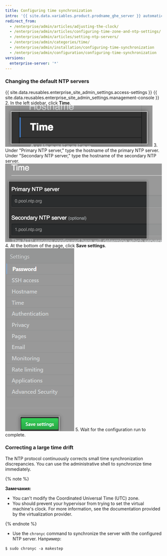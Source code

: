 ```yaml
---
title: Configuring time synchronization
intro: '{{ site.data.variables.product.prodname_ghe_server }} automatically synchronizes its clock by connecting to NTP servers. You can set the NTP servers that are used to synchronize the clock, or you can use the default NTP servers.'
redirect_from:
  - /enterprise/admin/articles/adjusting-the-clock/
  - /enterprise/admin/articles/configuring-time-zone-and-ntp-settings/
  - /enterprise/admin/articles/setting-ntp-servers/
  - /enterprise/admin/categories/time/
  - /enterprise/admin/installation/configuring-time-synchronization
  - /enterprise/admin/configuration/configuring-time-synchronization
versions:
  enterprise-server: '*'
---
```


### Changing the default NTP servers

{{ site.data.reusables.enterprise_site_admin_settings.access-settings }}
{{ site.data.reusables.enterprise_site_admin_settings.management-console }}
2. In the left sidebar, click **Time**. ![The Time button in the {{ site.data.variables.enterprise.management_console }} sidebar](/assets/images/enterprise/management-console/sidebar-time.png)
3. Under "Primary NTP server," type the hostname of the primary NTP server. Under "Secondary NTP server," type the hostname of the secondary NTP server. ![The fields for primary and secondary NTP servers in the {{ site.data.variables.enterprise.management_console }}](/assets/images/enterprise/management-console/ntp-servers.png)
4. At the bottom of the page, click **Save settings**. ![The Save settings button in the {{ site.data.variables.enterprise.management_console }}](/assets/images/enterprise/management-console/save-settings.png)
5. Wait for the configuration run to complete.

### Correcting a large time drift

The NTP protocol continuously corrects small time synchronization discrepancies. You can use the administrative shell to synchronize time immediately.

{% note %}

**Замечания:**
 - You can't modify the Coordinated Universal Time (UTC) zone.
 - You should prevent your hypervisor from trying to set the virtual machine's clock. For more information, see the documentation provided by the virtualization provider.

{% endnote %}

- Use the `chronyc` command to synchronize the server with the configured NTP server. Например:

```shell
$ sudo chronyc -a makestep
```
